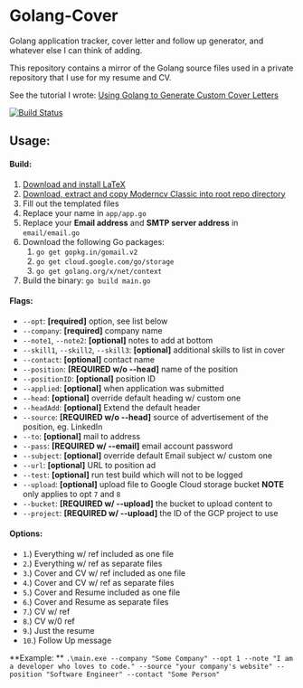 # Golang-Cover
Golang application tracker, cover letter and follow up generator, and whatever else I can think of adding.

This repository contains a mirror of the Golang source files used in a private repository that I use for my resume and CV.

See the tutorial I wrote:
[Using Golang to Generate Custom Cover Letters](https://hauptj.com/2018/06/12/using-golang-to-generate-custom-cover-letters/)

[![Build Status](https://travis-ci.org/HauptJ/Golang-Cover.svg?branch=master)](https://travis-ci.org/HauptJ/Golang-Cover)

## Usage:

#### Build:
1. [Download and install LaTeX](https://www.latex-project.org/get/)
2. [Download, extract and copy Moderncv Classic into root repo directory](https://www.sharelatex.com/templates/cv-or-resume/moderncv-classic)
3. Fill out the templated files
4. Replace your name in `app/app.go`
5. Replace your **Email address** and **SMTP server address** in `email/email.go`
6. Download the following Go packages:
    1. `go get gopkg.in/gomail.v2`
    2. `go get cloud.google.com/go/storage`
    3. `go get golang.org/x/net/context`
7. Build the binary: `go build main.go`

#### Flags:
- `--opt`: **[required]** option, see list below
- `--company`: **[required]** company name
- `--note1`, `--note2`: **[optional]** notes to add at bottom
- `--skill1`, `--skill2`, `--skill3`: **[optional]** additional skills to list in cover
- `--contact`: **[optional]** contact name
- `--position`: **[REQUIRED w/o --head]** name of the position
- `--positionID`: **[optional]** position ID
- `--applied`: **[optional]** when application was submitted
- `--head`: **[optional]** override default heading w/ custom one
- `--headAdd`: **[optional]** Extend the default header
- `--source`: **[REQUIRED w/o --head]** source of advertisement of the position, eg. LinkedIn
- `--to`: **[optional]** mail to address
- `--pass`: **[REQUIRED w/ --email]** email account password
- `--subject`: **[optional]** override default Email subject w/ custom one
- `--url`: **[optional]** URL to position ad
- `--test`: **[optional]** run test build which will not to be logged
- `--upload`: **[optional]** upload file to Google Cloud storage bucket **NOTE** only applies to opt `7` and `8`
- `--bucket`: **[REQUIRED w/ --upload]** the bucket to upload content to
- `--project`: **[REQUIRED w/ --upload]** the ID of the GCP project to use

#### Options:
- `1`.) Everything w/ ref included as one file
- `2`.) Everything w/ ref as separate files
- `3`.) Cover and CV w/ ref included as one file
- `4`.) Cover and CV w/ ref as separate files
- `5`.) Cover and Resume included as one file
- `6`.) Cover and Resume as separate files
- `7`.) CV w/ ref
- `8`.) CV w/0 ref
- `9`.) Just the resume
- `10`.) Follow Up message


**Example: ** ```.\main.exe --company "Some Company" --opt 1 --note "I am a developer who loves to code." --source "your company's website" --position "Software Engineer" --contact "Some Person"```
